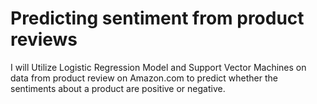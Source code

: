 # Predicting sentiment from product reviews

I will Utilize Logistic Regression Model and Support Vector Machines on data from product review on Amazon.com to predict whether the sentiments about a product are positive or negative.
